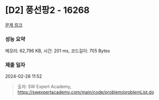 # [D2] 풍선팡2 - 16268 

[문제 링크](https://swexpertacademy.com/main/code/problem/problemDetail.do?contestProbId=AYYlGU56XOkDFARc) 

### 성능 요약

메모리: 62,796 KB, 시간: 201 ms, 코드길이: 705 Bytes

### 제출 일자

2024-02-28 11:52



> 출처: SW Expert Academy, https://swexpertacademy.com/main/code/problem/problemList.do